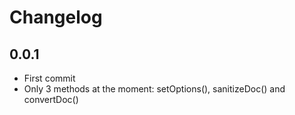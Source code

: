 # Changelog

## 0.0.1

* First commit
* Only 3 methods at the moment: setOptions(), sanitizeDoc() and convertDoc()